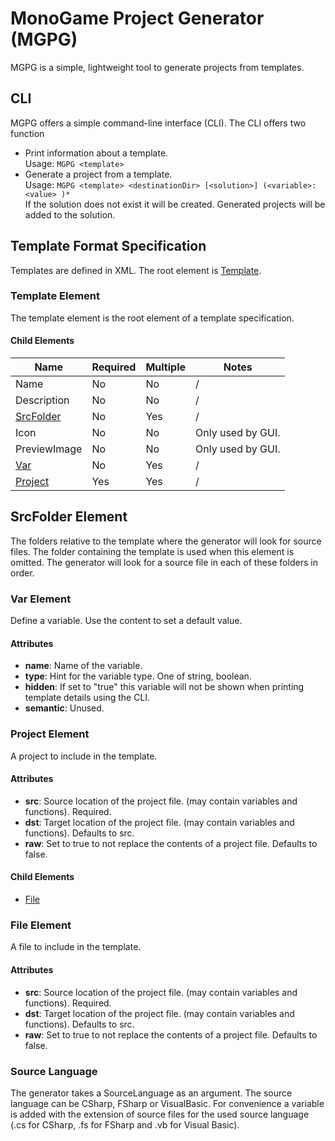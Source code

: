 # MonoGame Project Generator (MGPG)

MGPG is a simple, lightweight tool to generate projects from templates.

## CLI

MGPG offers a simple command-line interface (CLI). The CLI offers two function
- Print information about a template. <br> Usage: `MGPG <template>`
- Generate a project from a template. <br>
Usage: `MGPG <template> <destinationDir> [<solution>] (<variable>:<value> )*` <br>
If the solution does not exist it will be created. Generated projects will be added to the solution.

## Template Format Specification

Templates are defined in XML.
The root element is [Template](#template).

### Template Element

The template element is the root element of a template specification.

#### Child Elements

| Name                            | Required | Multiple | Notes             |
|---------------------------------|----------|----------|-------------------|
| Name                            | No       | No       | /                 |
| Description                     | No       | No       | /                 |
| [SrcFolder](#srcfolder-element) | No       | Yes      | /                 |
| Icon                            | No       | No       | Only used by GUI. |
| PreviewImage                    | No       | No       | Only used by GUI. |
| [Var](#var-element)             | No       | Yes      | /                 |
| [Project](#project-element)     | Yes      | Yes      | /                 |

## SrcFolder Element

The folders relative to the template where the generator will look for 
source files. The folder containing the template is used when this 
element is omitted. The generator will look for a source file in each 
of these folders in order.

### Var Element

Define a variable. Use the content to set a default value.

#### Attributes

- **name**: Name of the variable.
-  **type**: Hint for the variable type. One of string, boolean.
- **hidden**: If set to "true" this variable will not be shown when printing template details using the CLI.
- **semantic**: Unused.

### Project Element

A project to include in the template.

#### Attributes

- **src**: Source location of the project file. (may contain variables and functions). Required.
- **dst**: Target location of the project file. (may contain variables and functions). Defaults to src.
- **raw**: Set to true to not replace the contents of a project file. Defaults to false.

#### Child Elements

- [File](#file-element)

### File Element

A file to include in the template.

#### Attributes

- **src**: Source location of the project file. (may contain variables and functions). Required.
- **dst**: Target location of the project file. (may contain variables and functions). Defaults to src.
- **raw**: Set to true to not replace the contents of a project file. Defaults to false.

### Source Language

The generator takes a SourceLanguage as an argument. The source language can be CSharp, FSharp or VisualBasic. For convenience a variable is added with the extension of source files for the used source language (.cs for CSharp, .fs for FSharp and .vb for Visual Basic).

